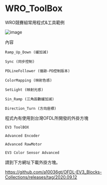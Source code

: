 # WRO_ToolBox
 WRO競賽組常用程式&工具範例
 
  ![image](https://user-images.githubusercontent.com/42506064/188401832-3e9fdda2-bec1-4fc1-b769-0c234197662d.png)

        
內容
  
    Ramp_Up_Down (緩加減)
  
    Sync (同步控制)
  
    PDLineFollower (循跡-PD控制版本)

    ColorMapping (映射色感)

    SetLight (映射光感)

    Sin_Ramp (三角函數緩加減)

    Direction_Turn (方向座標)

程式內有使用到台灣OFDL所開發的外掛方塊

    EV3 ToolBOX 
  
    Advanced Encoder

    Advanced RawMotor

    EV3 Color Sensor Advanced
 
 請到下方網址下載外掛方塊。

  https://github.com/a10036gt/OFDL-EV3_Blocks-Collections/releases/tag/2020.09.12
